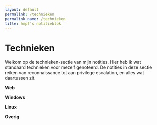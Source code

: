 ```yaml
---
layout: default
permalink: /technieken
permalink_name: /technieken
title: hmpf's notitieblok
---
```


# **Technieken**

Welkom op de technieken-sectie van mijn notities. Hier heb ik wat standaard technieken voor mezelf genoteerd. De notities in deze sectie reiken van reconnaissance tot aan privilege escalation, en alles wat daartussen zit. 

**Web**

**Windows**

**Linux**

**Overig**




